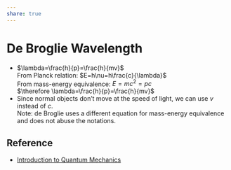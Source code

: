 ```yaml
---  
share: true  
---  
```

# De Broglie Wavelength  
  
- $\lambda=\frac{h}{p}=\frac{h}{mv}$    
  From Planck relation: $E=h\nu=h\frac{c}{\lambda}$    
  From mass-energy equivalence: $E=mc^2=pc$    
  $\therefore \lambda=\frac{h}{p}=\frac{h}{mv}$  
- Since normal objects don’t move at the speed of light, we can use $v$ instead of $c$.    
  Note: de Broglie uses a different equation for mass-energy equivalence and does not abuse the notations.  
  
## Reference  
  
- [Introduction to Quantum Mechanics](../../../L0%20-%20Summary/SCCH105%20-%20General%20Chemistry/Introduction%20to%20Quantum%20Mechanics.md)  
